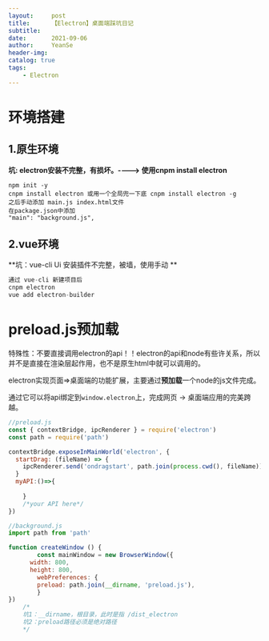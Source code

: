 ```yaml
---
layout:     post
title:      【Electron】桌面端踩坑日记
subtitle:   
date:       2021-09-06
author:     YeanSe
header-img: 
catalog: true
tags:
    - Electron
---
```


# 环境搭建

## 1.原生环境

**坑: electron安装不完整，有损坏。----> 使用cnpm install electron**

```shell
npm init -y
cnpm install electron 或用一个全局兜一下底 cnpm install electron -g
之后手动添加 main.js index.html文件
在package.json中添加
"main": "background.js",
```

## 2.vue环境

**坑：vue-cli Ui 安装插件不完整，被墙，使用手动 **

```javascript
通过 vue-cli 新建项目后
cnpm electron
vue add electron-builder
```



# preload.js预加载

特殊性：不要直接调用electron的api！！electron的api和node有些许关系，所以并不是直接在渲染层起作用，也不是原生html中就可以调用的。

electron实现页面=>桌面端的功能扩展，主要通过**预加载**一个node的js文件完成。

通过它可以将api绑定到`window.electron`上，完成网页 -> 桌面端应用的完美跨越。

```javascript
//preload.js
const { contextBridge, ipcRenderer } = require('electron')
const path = require('path')

contextBridge.exposeInMainWorld('electron', {
  startDrag: (fileName) => {
    ipcRenderer.send('ondragstart', path.join(process.cwd(), fileName))
  }
  myAPI:()=>{
  
	}
	/*your API here*/
})
```

```javascript
//background.js
import path from 'path'

function createWindow () {
		const mainWindow = new BrowserWindow({
      width: 800,
  	  height: 800,
    	webPreferences: {
      	preload: path.join(__dirname, 'preload.js'),
   		}
})
    /*
    坑1：__dirname，根目录，此时是指 /dist_electron
    坑2：preload路径必须是绝对路径
    */
```

